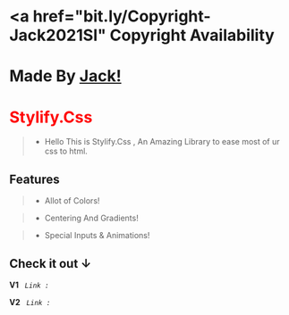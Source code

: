  # <a href="bit.ly/Copyright-Jack2021Sl" Copyright Availability </a> 

# Made By <a href="https://github.com/Jack2021Sl/private-projects/blob/main/README.md#check-it-out-"> Jack! </a>

<h1 style="color:red;"> Stylify.Css </h1>

> - Hello This is Stylify.Css , An Amazing Library to ease most of ur css to html. 
> 
<h2> Features </h2>

> * Allot of Colors!

> * Centering And Gradients!

> * Special Inputs & Animations!
<h2>Check it out ↓</h2>

**V1**
<code> *Link :* </code>

**V2**
<code> *Link :* </code>



